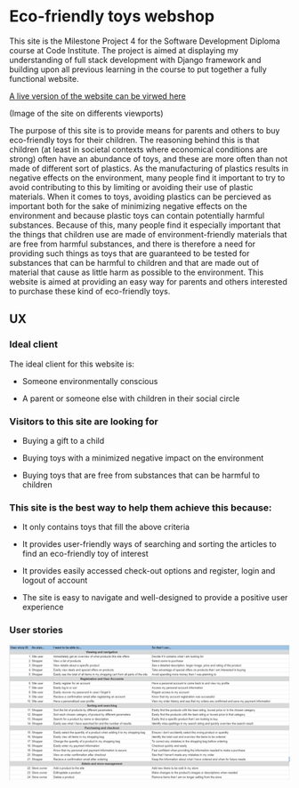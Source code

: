 # Eco-friendly toys webshop

This site is the Milestone Project 4 for the Software Development Diploma course at Code Institute. The project is aimed at displaying my 
understanding of full stack development with Django framework and building upon all previous learning in the course to put together a fully functional
website.

[A live version of the website can be virwed here]()

(Image of the site on differents viewports)


The purpose of this site is to provide means for parents and others to buy eco-friendly toys for their children. The reasoning behind this is that children (at least in societal
contexts where economical conditions are strong) often have an abundance of toys, and these are more often than not made of different sort of plastics. As the manufacturing of plastics 
results in negative effects on the environment, many people find it important to try to avoid contributing to this by limiting or avoiding their use of plastic materials. When it comes
to toys, avoiding plastics can be percieved as important both for the sake of minimizing negative effects on the environment and because plastic toys can contain potentially harmful
substances. Because of this, many people find it especially important that the things that children use are made of environment-friendly materials that are free from harmful substances,
and there is therefore a need for providing such things as toys that are guaranteed to be tested for substances that can be harmful to children and that are made out of material that 
cause as little harm as possible to the environment. This website is aimed at providing an easy way for parents and others interested to purchase these kind of eco-friendly toys.


## UX

### Ideal client

The ideal client for this website is:

* Someone environmentally conscious

* A parent or someone else with children in their social circle

### Visitors to this site are looking for

* Buying a gift to a child

* Buying toys with a minimized negative impact on the environment

* Buying toys that are free from substances that can be harmful to children

### This site is the best way to help them achieve this because:

* It only contains toys that fill the above criteria

* It provides user-friendly ways of searching and sorting the articles to find an eco-friendly toy of interest

* It provides easily accessed check-out options and register, login and logout of account

* The site is easy to navigate and well-designed to provide a positive user experience


### User stories

![Image of all user stories for the site](/static/readme-assets/readme-images/user_stories.png)


